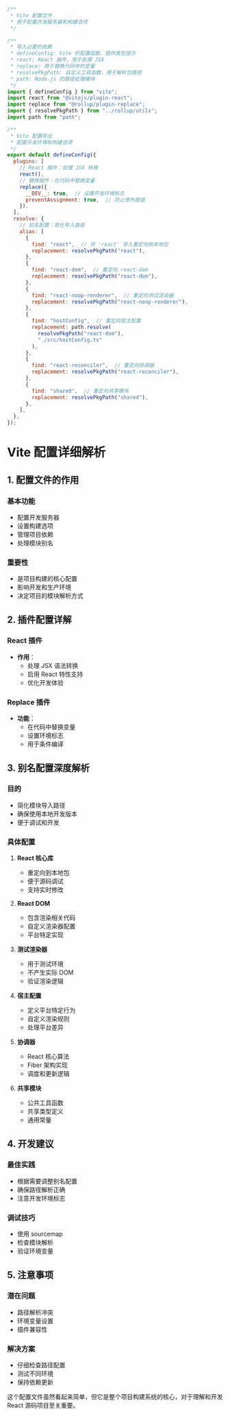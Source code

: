 ```javascript:scripts/vite/vite.config.js
/**
 * Vite 配置文件
 * 用于配置开发服务器和构建选项
 */

/**
 * 导入必要的依赖
 * defineConfig: Vite 的配置函数，提供类型提示
 * react: React 插件，用于处理 JSX
 * replace: 用于替换代码中的变量
 * resolvePkgPath: 自定义工具函数，用于解析包路径
 * path: Node.js 的路径处理模块
 */
import { defineConfig } from "vite";
import react from "@vitejs/plugin-react";
import replace from "@rollup/plugin-replace";
import { resolvePkgPath } from "../rollup/utils";
import path from "path";

/**
 * Vite 配置导出
 * 配置开发环境和构建选项
 */
export default defineConfig({
  plugins: [
    // React 插件：处理 JSX 转换
    react(),
    // 替换插件：在代码中替换变量
    replace({
      __DEV__: true,  // 设置开发环境标志
      preventAssignment: true,  // 防止意外赋值
    }),
  ],
  resolve: {
    // 别名配置：简化导入路径
    alias: [
      {
        find: "react",  // 将 'react' 导入重定向到本地包
        replacement: resolvePkgPath("react"),
      },
      {
        find: "react-dom",  // 重定向 react-dom
        replacement: resolvePkgPath("react-dom"),
      },
      {
        find: "react-noop-renderer",  // 重定向测试渲染器
        replacement: resolvePkgPath("react-noop-renderer"),
      },
      {
        find: "hostConfig",  // 重定向宿主配置
        replacement: path.resolve(
          resolvePkgPath("react-dom"),
          "./src/hostConfig.ts"
        ),
      },
      {
        find: "react-reconciler",  // 重定向协调器
        replacement: resolvePkgPath("react-reconciler"),
      },
      {
        find: "shared",  // 重定向共享模块
        replacement: resolvePkgPath("shared"),
      },
    ],
  },
});
```

# Vite 配置详细解析

## 1. 配置文件的作用

### 基本功能

- 配置开发服务器
- 设置构建选项
- 管理项目依赖
- 处理模块别名

### 重要性

- 是项目构建的核心配置
- 影响开发和生产环境
- 决定项目的模块解析方式

## 2. 插件配置详解

### React 插件

- **作用**：
  - 处理 JSX 语法转换
  - 启用 React 特性支持
  - 优化开发体验

### Replace 插件

- **功能**：
  - 在代码中替换变量
  - 设置环境标志
  - 用于条件编译

## 3. 别名配置深度解析

### 目的

- 简化模块导入路径
- 确保使用本地开发版本
- 便于调试和开发

### 具体配置

1. **React 核心库**

   - 重定向到本地包
   - 便于源码调试
   - 支持实时修改

2. **React DOM**

   - 包含渲染相关代码
   - 自定义渲染器配置
   - 平台特定实现

3. **测试渲染器**

   - 用于测试环境
   - 不产生实际 DOM
   - 验证渲染逻辑

4. **宿主配置**

   - 定义平台特定行为
   - 自定义渲染规则
   - 处理平台差异

5. **协调器**

   - React 核心算法
   - Fiber 架构实现
   - 调度和更新逻辑

6. **共享模块**
   - 公共工具函数
   - 共享类型定义
   - 通用常量

## 4. 开发建议

### 最佳实践

- 根据需要调整别名配置
- 确保路径解析正确
- 注意开发环境标志

### 调试技巧

- 使用 sourcemap
- 检查模块解析
- 验证环境变量

## 5. 注意事项

### 潜在问题

- 路径解析冲突
- 环境变量设置
- 插件兼容性

### 解决方案

- 仔细检查路径配置
- 测试不同环境
- 保持依赖更新

这个配置文件虽然看起来简单，但它是整个项目构建系统的核心，对于理解和开发 React 源码项目至关重要。
